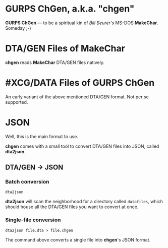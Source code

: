 # GURPS ChGen, a.k.a. "chgen"
**GURPS ChGen** &mdash; to be a spiritual kin of *Bill Seurer's* MS-DOS **MakeChar**. Someday ;-)

# DTA/GEN Files of MakeChar
**chgen** reads **MakeChar** DTA/GEN files natively.

# #XCG/DATA Files of GURPS ChGen
An early variant of the above mentioned DTA/GEN format. Not per se supported.

# JSON
Well, this is the main format to use.

**chgen** comes with a small tool to convert DTA/GEN files into JSON, called **dta2json**.

## DTA/GEN → JSON
### Batch conversion
`dta2json`

**dta2json** will scan the neighborhood for a directory called `datafiles`, which should
house all the DTA/GEN files you want to convert at once.

### Single-file conversion
`dta2json file.dta > file.chgen`

The command above converts a single file into **chgen**'s JSON format.

